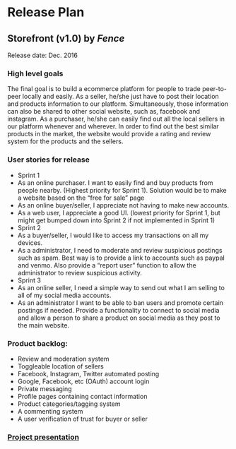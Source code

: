 # Release Plan
## Storefront (v1.0) by *Fence* 
Release date: Dec. 2016

### High level goals
The final goal is to build a ecommerce platform for people to trade peer-to-peer locally and easily. As a seller, he/she just have to post their location and products information to our platform. Simultaneously, those information can also be shared to other social website, such as, facebook and instagram. As a purchaser, he/she can easily find out all the local sellers in our platform whenever and wherever. In order to find out the best similar products in the market, the website would provide a rating and review system for the products and the sellers.

### User stories for release
* Sprint 1
 * As an online purchaser. I want to easily find and buy products from people nearby. (Highest priority for Sprint 1). Solution would be to make a website based on the “free for sale” page 
 * As an online buyer/seller, I appreciate not having to make new accounts.
 * As a web user, I appreciate a good UI. (lowest priority for Sprint 1, but might get bumped down into Sprint 2 if not implemented in Sprint 1)
* Sprint 2
 * As a buyer/seller, I would like to access my transactions on all my devices. 
 * As a administrator, I need to moderate and review suspicious postings such as spam. Best way is to provide a link to accounts such as paypal and venmo. Also provide a “report user” function to allow the administrator to review suspicious activity.
* Sprint 3
 * As an online seller, I need a simple way to send out what I am selling to all of my social media accounts. 
 * As an administrator I want to be able to ban users and promote certain postings if needed. Provide a functionality to connect to social media and allow a person to share a product on social media as they post to the main website. 

### Product backlog:
* Review and moderation system
* Toggleable location of sellers
* Facebook, Instagram, Twitter automated posting
* Google, Facebook, etc (OAuth) account login
* Private messaging
* Profile pages containing contact information
* Product categories/tagging system
* A commenting system
* A user verification of trust for buyer or seller

### [Project presentation](presentation.pptx)
